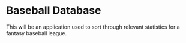 # Baseball Database

This will be an application used to sort through relevant statistics for a fantasy baseball league.